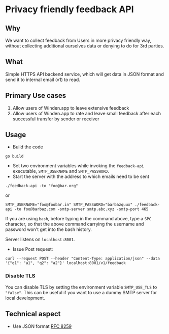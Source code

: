 # Privacy friendly feedback API

## Why

We want to collect feedback from Users in more privacy friendly way, without collecting additional ourselves data or denying to do for 3rd parties.

## What

Simple HTTPS API backend service, which will get data in JSON format and send it to internal email (v1) to read.

## Primary Use cases

1. Allow users of Winden.app to leave extensive feedback
2. Allow users of Winden.app to rate and leave small feedback after each successful transfer by sender or receiver

## Usage

 - Build the code

 `go build`

 - Set two environment variables while invoking the `feedback-api` executable, `SMTP_USERNAME` and `SMTP_PASSWORD`.
 - Start the server with the address to which emails need to be sent

 `./feedback-api -to "foo@bar.org"`

 or

 `SMTP_USERNAME="foo@foobar.in" SMTP_PASSWORD="barbazquux" ./feedback-api -to foo@barbaz.com -smtp-server smtp.abc.xyz -smtp-port 465`

If you are using `bash`, before typing in the command above, type a `SPC` character, so that the above command carrying the username and password won't get into the bash history.

 Server listens on `localhost:8001`.

 - Issue Post request:

 `curl --request POST --header "Content-Type: application/json" --data '{"q1": "a1", "q2": "a2"}' localhost:8001/v1/feedback`

### Disable TLS

You can disable TLS by setting the environment variable `SMTP_USE_TLS` to `"false"`. This can be useful if you want to use a dummy SMTP server for local development.

## Technical aspect

- Use JSON format [RFC 8259](https://www.rfc-editor.org/rfc/rfc8259.html)

